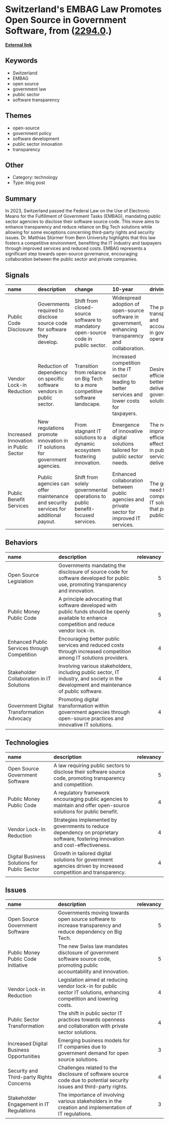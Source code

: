 # __Switzerland's EMBAG Law Promotes Open Source in Government Software__, from ([2294.0](https://kghosh.substack.com/p/2294.0).)

__[External link](https://news.itsfoss.com/switzerland-open-source/?utm_medium=newsletter)__



## Keywords

* Switzerland
* EMBAG
* open source
* government law
* public sector
* software transparency

## Themes

* open-source
* government policy
* software development
* public sector innovation
* transparency

## Other

* Category: technology
* Type: blog post

## Summary

In 2023, Switzerland passed the Federal Law on the Use of Electronic Means for the Fulfillment of Government Tasks (EMBAG), mandating public sector agencies to disclose their software source code. This move aims to enhance transparency and reduce reliance on Big Tech solutions while allowing for some exceptions concerning third-party rights and security issues. Dr. Matthias Stürmer from Bern University highlights that this law fosters a competitive environment, benefiting the IT industry and taxpayers through improved services and reduced costs. EMBAG represents a significant step towards open-source governance, encouraging collaboration between the public sector and private companies.

## Signals

| name                                  | description                                                                        | change                                                                            | 10-year                                                                                              | driving-force                                                                      |   relevancy |
|:--------------------------------------|:-----------------------------------------------------------------------------------|:----------------------------------------------------------------------------------|:-----------------------------------------------------------------------------------------------------|:-----------------------------------------------------------------------------------|------------:|
| Public Code Disclosure                | Governments required to disclose source code for software they develop.            | Shift from closed-source software to mandatory open-source code in public sector. | Widespread adoption of open-source software in government, enhancing transparency and collaboration. | The push for transparency and accountability in government operations.             |           4 |
| Vendor Lock-in Reduction              | Reduction of dependency on specific software vendors in public sector.             | Transition from reliance on Big Tech to a more competitive software landscape.    | Increased competition in the IT sector leading to better services and lower costs for taxpayers.     | Desire for cost efficiency and better service delivery in government IT solutions. |           4 |
| Increased Innovation in Public Sector | New regulations promote innovation in IT solutions for government agencies.        | From stagnant IT solutions to a dynamic ecosystem fostering innovation.           | Emergence of innovative digital solutions tailored for public sector needs.                          | The need for improved efficiency and effectiveness in public service delivery.     |           5 |
| Public Benefit Services               | Public agencies can offer maintenance and security services for additional payout. | Shift from solely governmental operations to public benefit-focused services.     | Enhanced collaboration between public agencies and private sector for improved IT services.          | The growing need for comprehensive IT solutions that prioritize public welfare.    |           3 |

## Behaviors

| name                                         | description                                                                                                                                   |   relevancy |
|:---------------------------------------------|:----------------------------------------------------------------------------------------------------------------------------------------------|------------:|
| Open Source Legislation                      | Governments mandating the disclosure of source code for software developed for public use, promoting transparency and innovation.             |           5 |
| Public Money Public Code                     | A principle advocating that software developed with public funds should be openly available to enhance competition and reduce vendor lock-in. |           5 |
| Enhanced Public Services through Competition | Encouraging better public services and reduced costs through increased competition among IT solutions providers.                              |           4 |
| Stakeholder Collaboration in IT Solutions    | Involving various stakeholders, including public sector, IT industry, and society in the development and maintenance of public software.      |           4 |
| Government Digital Transformation Advocacy   | Promoting digital transformation within government agencies through open-source practices and innovative IT solutions.                        |           4 |

## Technologies

| name                                         | description                                                                                                                      |   relevancy |
|:---------------------------------------------|:---------------------------------------------------------------------------------------------------------------------------------|------------:|
| Open Source Government Software              | A law requiring public sectors to disclose their software source code, promoting transparency and competition.                   |           5 |
| Public Money Public Code                     | A regulatory framework encouraging public agencies to maintain and offer open-source solutions for public benefit.               |           4 |
| Vendor Lock-In Reduction                     | Strategies implemented by governments to reduce dependency on proprietary software, fostering innovation and cost-effectiveness. |           4 |
| Digital Business Solutions for Public Sector | Growth in tailored digital solutions for government agencies driven by increased competition and transparency.                   |           4 |

## Issues

| name                                     | description                                                                                                               |   relevancy |
|:-----------------------------------------|:--------------------------------------------------------------------------------------------------------------------------|------------:|
| Open Source Government Software          | Governments moving towards open source software to increase transparency and reduce dependency on Big Tech.               |           5 |
| Public Money Public Code Initiative      | The new Swiss law mandates disclosure of government software source code, promoting public accountability and innovation. |           5 |
| Vendor Lock-in Reduction                 | Legislation aimed at reducing vendor lock-in for public sector IT solutions, enhancing competition and lowering costs.    |           4 |
| Public Sector Transformation             | The shift in public sector IT practices towards openness and collaboration with private sector solutions.                 |           4 |
| Increased Digital Business Opportunities | Emerging business models for IT companies due to government demand for open source solutions.                             |           3 |
| Security and Third-party Rights Concerns | Challenges related to the disclosure of software source code due to potential security issues and third-party rights.     |           4 |
| Stakeholder Engagement in IT Regulations | The importance of involving various stakeholders in the creation and implementation of IT regulations.                    |           3 |